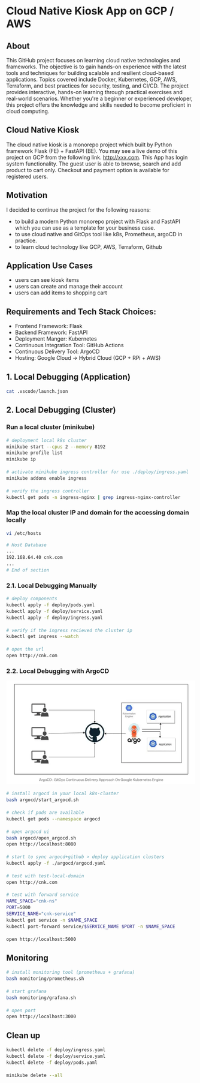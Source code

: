 # Cloud Native Kiosk App on GCP / AWS

## About
This GitHub project focuses on learning cloud native technologies and frameworks. The objective is to gain hands-on experience with the latest tools and techniques for building scalable and resilient cloud-based applications. Topics covered include Docker, Kubernetes, GCP, AWS, Terraform, and best practices for security, testing, and CI/CD. The project provides interactive, hands-on learning through practical exercises and real-world scenarios. Whether you're a beginner or experienced developer, this project offers the knowledge and skills needed to become proficient in cloud computing.

## Cloud Native Kiosk
 The cloud native kiosk is a monorepo project which built by Python framework Flask (FE) + FastAPI (BE). You may see a live demo of this project on GCP from the following link. http://xxx.com. This App has login system functionality. The guest user is able to browse, search and add product to cart only. Checkout and payment option is available for registered users.

## Motivation
I decided to continue the project for the following reasons:
- to build a modern Python monorepo project with Flask and FastAPI which you can use as a template for your business case.
- to use cloud native and GitOps tool like k8s, Prometheus, argoCD in practice.
- to learn cloud technology like GCP, AWS, Terraform, Github

## Application Use Cases
- users can see kiosk items
- users can create and manage their account
- users can add items to shopping cart

## Requirements and Tech Stack Choices:
- Frontend Framework: Flask
- Backend Framework: FastAPI
- Deployment Manger: Kubernetes
- Continuous Integration Tool: GitHub Actions
- Continuous Delivery Tool: ArgoCD
- Hosting: Google Cloud -> Hybrid Cloud (GCP + RPi + AWS)

## 1. Local Debugging (Application)
```bash
cat .vscode/launch.json
```

## 2. Local Debugging (Cluster)

### Run a local cluster (minikube)
```bash
# deployment local k8s cluster
minikube start --cpus 2 --memory 8192
minikube profile list
minikube ip

# activate minikube ingress controller for use ./deploy/ingress.yaml
minikube addons enable ingress

# verify the ingress controller
kubectl get pods -n ingress-nginx | grep ingress-nginx-controller
```

### Map the local cluster IP and domain for the accessing domain locally
```bash
vi /etc/hosts
```

```bash
# Host Database
...
192.168.64.40 cnk.com
...
# End of section
```

### 2.1. Local Debugging Manually
```bash
# deploy components
kubectl apply -f deploy/pods.yaml
kubectl apply -f deploy/service.yaml
kubectl apply -f deploy/ingress.yaml

# verify if the ingress recieved the cluster ip
kubectl get ingress --watch

# open the url
open http://cnk.com
```

### 2.2. Local Debugging with ArgoCD
![Screenshot](/img/argocd_concept.png)


```bash
# install argocd in your local k8s-cluster
bash argocd/start_argocd.sh

# check if pods are available
kubectl get pods --namespace argocd

# open argocd ui
bash argocd/open_argocd.sh
open http://localhost:8080

# start to sync argocd+github > deploy application clusters
kubectl apply -f ./argocd/argocd.yaml

# test with test-local-domain
open http://cnk.com

# test with forward service
NAME_SPACE="cnk-ns"
PORT=5000
SERVICE_NAME="cnk-service"
kubectl get service -n $NAME_SPACE
kubectl port-forward service/$SERVICE_NAME $PORT -n $NAME_SPACE

open http://localhost:5000
```

## Monitoring
```bash
# install monitoring tool (prometheus + grafana)
bash monitoring/prometheus.sh

# start grafana
bash monitoring/grafana.sh

# open port
open http://localhost:3000
```

## Clean up
```bash
kubectl delete -f deploy/ingress.yaml
kubectl delete -f deploy/service.yaml
kubectl delete -f deploy/pods.yaml

minikube delete --all
```
